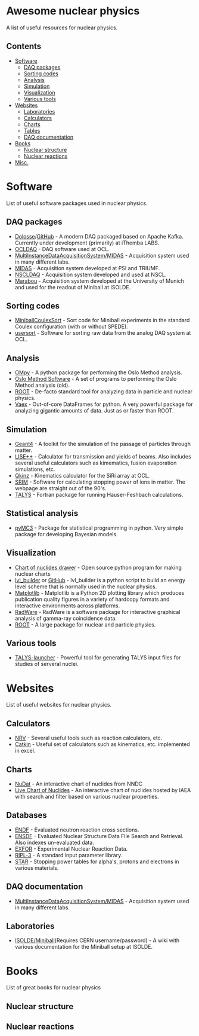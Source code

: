 # Awesome nuclear physics
A list of useful resources for nuclear physics.


## Contents

* [Software](#software)
	* [DAQ packages](#daq-packages)
	* [Sorting codes](#sorting-codes)
	* [Analysis](#analysis)
	* [Simulation](#simulation)
	* [Visualization](#visualization)
	* [Various tools](#various-tools)
* [Websites](#websites)
	* [Laboratories](#laboratories)
	* [Calculators](#calculators)
	* [Charts](#charts)
	* [Tables](#tables)
	* [DAQ documentation](#daq-documentation)
* [Books](#books)
	* [Nuclear structure](#nuclear-structure)
	* [Nuclear reactions](#nuclear-reactions)
* [Misc.](#misc)



# Software
List of useful software packages used in nuclear physics. 

## DAQ packages
 * [Dolosse](https://dolosse.org)/[GitHub](https://github.com/dolosse/dolosse) - A modern DAQ packaged based on Apache Kafka. Currently under development (primarily) at iThemba LABS.
 * [OCLDAQ](https://github.com/oslocyclotronlab/OCLDAQ) - DAQ software used at OCL.
 * [MultiInstanceDataAcquisitionSystem/MIDAS](http://npg.dl.ac.uk/MIDAS/) - Acquisition system used in many different labs.
 * [MIDAS](https://midas.triumf.ca) - Acquisition system developed at PSI and TRIUMF.
 * [NSCLDAQ](http://docs.nscl.msu.edu/daq/) - Acquisition system developed and used at NSCL.
 * [Marabou](https://www-old.mll-muenchen.de/marabou/htmldoc/) - Acquisition system developed at the University of Munich and used for the readout of Miniball at ISOLDE.

## Sorting codes
 * [MiniballCoulexSort](https://github.com/Miniball/MiniballCoulexSort) - Sort code for Miniball experiments in the standard Coulex configuration (with or without SPEDE).
 * [usersort](https://github.com/oslocyclotronlab/usersort) - Software for sorting raw data from the analog DAQ system at OCL.

## Analysis
 * [OMpy](https://github.com/oslocyclotronlab/ompy) - A python package for performing the Oslo Method analysis.
 * [Oslo Method Software](https://github.com/oslocyclotronlab/oslo-method-software) - A set of programs to performing the Oslo Method analysis (old).
 * [ROOT](https://root.cern) - De-facto standard tool for analyzing data in particle and nuclear physics.
 * [Vaex](https://github.com/vaexio/vaex) - Out-of-core DataFrames for python. A very powerful package for analyzing gigantic amounts of data. Just as or faster than ROOT.

## Simulation
 * [Geant4](http://geant4.web.cern.ch) - A toolkit for the simulation of the passage of particles through matter.
 * [LISE++](http://lise.nscl.msu.edu/lise.html) - Calculator for transmission and yields of beams. Also includes several useful calculators such as kimematics, fusion evaporation simulations, etc.
 * [Qkinz](https://github.com/oslocyclotronlab/Qkinz) - Kinematics calculator for the SiRi array at OCL.
 * [SRIM](http://www.srim.org) - Software for calculating stopping power of ions in matter. The webpage are straight out of the 90's.
 * [TALYS](talys.eu) - Fortran package for running Hauser-Feshbach calculations.

 ## Statistical analysis
 * [pyMC3](https://pymc.io) - Package for statistical programming in python. Very simple package for developing Bayesian models.
 

## Visualization
 * [Chart of nuclides drawer](https://github.com/kmiernik/Chart-of-nuclides-drawer) - Open source python program for making nuclear charts
 * [lvl_builder](http://peiluan-tai.com/programs/lvl_builder.html) or [GitHub](https://github.com/xination/lvl_builder) - lvl_builder is a python script to build an energy level scheme that is normally used in the nuclear physics.
 * [Matplotlib](matplotlib.org) - Matplotlib is a Python 2D plotting library which produces publication quality figures in a variety of hardcopy formats and interactive environments across platforms.
 * [RadWare](https://radware.phy.ornl.gov) - RadWare is a software package for interactive graphical analysis of gamma-ray coincidence data.
 * [ROOT](https://root.cern) - A large package for nuclear and particle physics.

## Various tools
* [TALYS-launcher](https://github.com/ErlendLima/TALYS-Launcher) - Powerful tool for generating TALYS input files for studies of serveral nuclei.

# Websites
List of useful websites for nuclear physics.

## Calculators
 * [NRV](http://nrv.jinr.ru/nrv/) - Several useful tools such as reaction calculators, etc.
 * [Catkin](http://personal.ph.surrey.ac.uk/~phs1wc/kinematics/) - Useful set of calculators such as kinematics, etc. implemented in excel.

## Charts

 * [NuDat](https://www.nndc.bnl.gov/nudat2/) - An interactive chart of nuclides from NNDC
 * [Live Chart of Nuclides](https://www-nds.iaea.org/relnsd/vcharthtml/VChartHTML.html) - An interactive chart of nuclides hosted by IAEA with search and filter based on various nuclear properties.


## Databases
 * [ENDF](https://www.nndc.bnl.gov/exfor/endf00.jsp) - Evaluated neutron reaction cross sections.
 * [ENSDF](https://www.nndc.bnl.gov/ensdf/) - Evaluated Nuclear Structure Data File Search and Retrieval. Also indexes un-evaluated data.
 * [EXFOR](https://www-nds.iaea.org/exfor/) - Experimental Nuclear Reaction Data.
 * [RIPL-3](https://www-nds.iaea.org/RIPL-3/) - A standard input parameter library.
 * [STAR](https://physics.nist.gov/PhysRefData/Star/Text/intro.html) - Stopping power tables for alpha's, protons and electrons in various materials.

## DAQ documentation
 * [MultiInstanceDataAcquisitionSystem/MIDAS](http://npg.dl.ac.uk/MIDAS/) - Acquisition system used in many different labs.

## Laboratories
 * [ISOLDE/Miniball](https://twiki.cern.ch/twiki/bin/view/Miniball/WebHome)(Requires CERN username/password) - A wiki with various documentation for the Miniball setup at ISOLDE.

# Books
List of great books for nuclear physics

## Nuclear structure

## Nuclear reactions